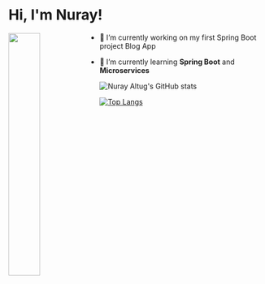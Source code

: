 
#   Hi, I'm Nuray!

<img src="https://user-images.githubusercontent.com/56605130/235528929-d5e76fea-2062-4aaa-8fd9-05a22a8a0331.png" align="left" width="35%"/>






- 🤍 I’m currently working on my first Spring Boot project Blog App

- 🌱 I’m currently learning **Spring Boot** and **Microservices**




![Nuray Altug's GitHub stats](https://github-readme-stats.vercel.app/api?username=nurayaaltug&show_icons=true)

[![Top Langs](https://github-readme-stats.vercel.app/api/top-langs/?username=nurayaaltug&hide_progress=true)](https://github.com/nurayaaltug/github-readme-stats)
